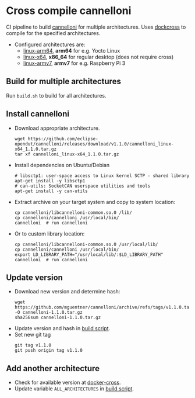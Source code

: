 # Cross compile cannelloni

CI pipeline to build [cannelloni](https://github.com/mguentner/cannelloni) for multiple architectures.
Uses [dockcross](https://github.com/dockcross/dockcross) to compile for the specified architectures.

* Configured architectures are:
  * [linux-arm64](https://hub.docker.com/r/dockcross/linux-arm64), **arm64** for e.g. Yocto Linux
  * [linux-x64](https://hub.docker.com/r/dockcross/linux-x64), **x86_64** for regular desktop (does not require cross)
  * [linux-armv7](https://hub.docker.com/r/dockcross/linux-armv7), **armv7** for e.g. Raspberry Pi 3


## Build for multiple architectures

Run `build.sh` to build for all architectures.

## Install cannelloni

* Download appropriate architecture.
  ```shell
  wget https://github.com/eclipse-opendut/cannelloni/releases/download/v1.1.0/cannelloni_linux-x64_1.1.0.tar.gz
  tar xf cannelloni_linux-x64_1.1.0.tar.gz
  ```
* Install dependencies on Ubuntu/Debian
  ```shell
  # libsctp1: user-space access to Linux kernel SCTP - shared library
  apt-get install -y libsctp1
  # can-utils: SocketCAN userspace utilities and tools
  apt-get install -y can-utils
  ```
* Extract archive on your target system and copy to system location: 
  ```shell
  cp cannelloni/libcannelloni-common.so.0 /lib/
  cp cannelloni/cannelloni /usr/local/bin/
  cannelloni  # run cannelloni
  ```
* Or to custom library location:
  ```shell
  cp cannelloni/libcannelloni-common.so.0 /usr/local/lib/
  cp cannelloni/cannelloni /usr/local/bin/
  export LD_LIBRARY_PATH="/usr/local/lib/:$LD_LIBRARY_PATH"
  cannelloni  # run cannelloni
  ```

## Update version

* Download new version and determine hash:
  ```shell
  wget https://github.com/mguentner/cannelloni/archive/refs/tags/v1.1.0.tar.gz -O cannelloni-1.1.0.tar.gz
  sha256sum cannelloni-1.1.0.tar.gz
  ```
* Update version and hash in [build script](build.sh).
* Set new git tag
  ```shell
  git tag v1.1.0
  git push origin tag v1.1.0 
  ```
## Add another architecture

* Check for available version at [docker-cross](https://github.com/dockcross/dockcross).
* Update variable `ALL_ARCHITECTURES` in [build script](build.sh).

